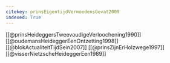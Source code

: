 ```yaml
---
citekey: prinsEigentijdVermoedensGevat2009
indexed: True
---
```

[[@prinsHeideggersTweevoudigeVerloochening1990]]
[[@oudemansHeideggerEenOntzetting1998]]
[[@blokActualiteitTijdSein2007]]
[[@prinsZijnErHolzwege1997]]
[[@visserNietzscheHeideggerEen1989]]
